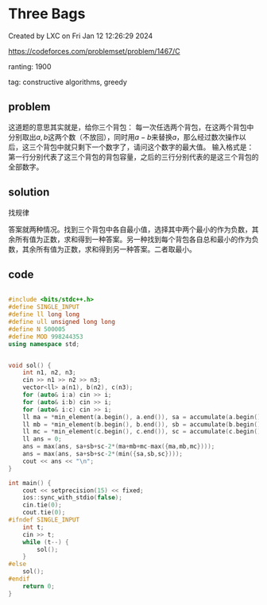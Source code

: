 # Three Bags

Created by LXC on Fri Jan 12 12:26:29 2024

https://codeforces.com/problemset/problem/1467/C

ranting: 1900

tag: constructive algorithms, greedy

## problem

这道题的意思其实就是，给你三个背包：
每一次任选两个背包，在这两个背包中分别取出$a,b$这两个数（不放回），同时用$a-b$来替换$a$，那么经过数次操作以后，这三个背包中就只剩下一个数字了，请问这个数字的最大值。
输入格式是：第一行分别代表了这三个背包的背包容量，之后的三行分别代表的是这三个背包的全部数字。

## solution

找规律

答案就两种情况。找到三个背包中各自最小值，选择其中两个最小的作为负数，其余所有值为正数，求和得到一种答案。另一种找到每个背包各自总和最小的作为负数，其余所有值为正数，求和得到另一种答案。二者取最小。

## code

``` cpp

#include <bits/stdc++.h>
#define SINGLE_INPUT
#define ll long long
#define ull unsigned long long
#define N 500005
#define MOD 998244353
using namespace std;


void sol() {
    int n1, n2, n3;
    cin >> n1 >> n2 >> n3;
    vector<ll> a(n1), b(n2), c(n3);
    for (auto& i:a) cin >> i;
    for (auto& i:b) cin >> i;
    for (auto& i:c) cin >> i;
    ll ma = *min_element(a.begin(), a.end()), sa = accumulate(a.begin(), a.end(), 0LL);
    ll mb = *min_element(b.begin(), b.end()), sb = accumulate(b.begin(), b.end(), 0LL);
    ll mc = *min_element(c.begin(), c.end()), sc = accumulate(c.begin(), c.end(), 0LL);
    ll ans = 0;
    ans = max(ans, sa+sb+sc-2*(ma+mb+mc-max({ma,mb,mc})));
    ans = max(ans, sa+sb+sc-2*(min({sa,sb,sc})));
    cout << ans << "\n";
}

int main() {
    cout << setprecision(15) << fixed;
    ios::sync_with_stdio(false);
    cin.tie(0);
    cout.tie(0);
#ifndef SINGLE_INPUT
    int t;
    cin >> t;
    while (t--) {
        sol();
    }
#else
    sol();
#endif
    return 0;
}

```
